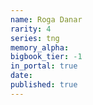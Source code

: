 ```yaml
---
name: Roga Danar
rarity: 4
series: tng
memory_alpha:
bigbook_tier: -1
in_portal: true
date:
published: true
---
```



